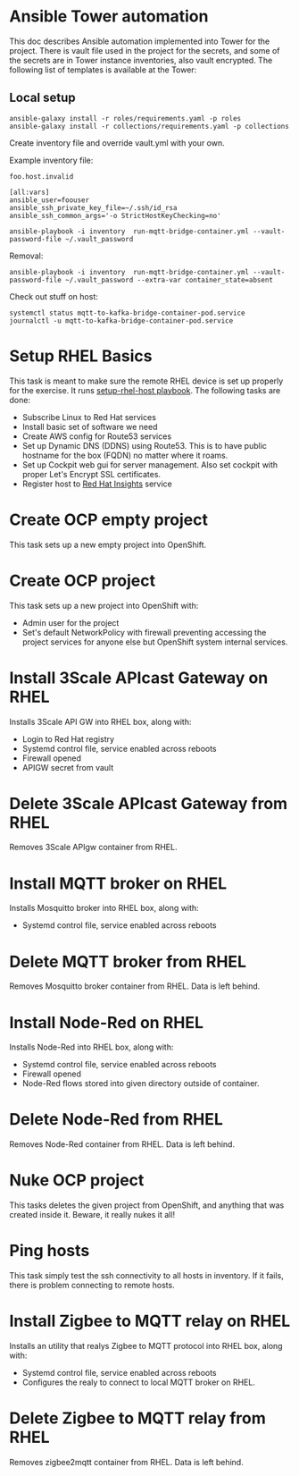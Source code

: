 # Ansible Tower automation

This doc describes Ansible automation implemented into Tower for the project. There is vault file used in the project for the secrets, and some of the secrets are in Tower instance inventories, also vault encrypted. The following list of templates is available at the Tower:

## Local setup

```
ansible-galaxy install -r roles/requirements.yaml -p roles
ansible-galaxy install -r collections/requirements.yaml -p collections
```

Create inventory file and override vault.yml with your own.

Example inventory file:

```
foo.host.invalid

[all:vars]
ansible_user=foouser
ansible_ssh_private_key_file=~/.ssh/id_rsa
ansible_ssh_common_args='-o StrictHostKeyChecking=no'
```

```
ansible-playbook -i inventory  run-mqtt-bridge-container.yml --vault-password-file ~/.vault_password
```

Removal:

```
ansible-playbook -i inventory  run-mqtt-bridge-container.yml --vault-password-file ~/.vault_password --extra-var container_state=absent
```


Check out stuff on host:

```
systemctl status mqtt-to-kafka-bridge-container-pod.service
journalctl -u mqtt-to-kafka-bridge-container-pod.service
```

# Setup RHEL Basics

This task is meant to make sure the remote RHEL device is set up properly for the exercise. It runs [setup-rhel-host playbook](https://github.com/RedHatNordicsSA/iot-hack/blob/master/setup-rhel-host.yml'). The following tasks are done:

* Subscribe Linux to Red Hat services
* Install basic set of software we need
* Create AWS config for Route53 services
* Set up Dynamic DNS (DDNS) using Route53. This is to have public hostname for the box (FQDN) no matter where it roams.
* Set up Cockpit web gui for server management. Also set cockpit with proper Let's Encrypt SSL certificates.
* Register host to [Red Hat Insights](https://www.redhat.com/en/technologies/management/insights) service

# Create OCP empty project

This task sets up a new empty project into OpenShift.

# Create OCP project

This task sets up a new project into OpenShift with:

* Admin user for the project
* Set's default NetworkPolicy with firewall preventing accessing the project services for anyone else but OpenShift system internal services.

# Install 3Scale APIcast Gateway on RHEL

Installs 3Scale API GW into RHEL box, along with:

* Login to Red Hat registry
* Systemd control file, service enabled across reboots
* Firewall opened
* APIGW secret from vault

# Delete 3Scale APIcast Gateway from RHEL

Removes 3Scale APIgw container from RHEL.

# Install MQTT broker on RHEL

Installs Mosquitto broker into RHEL box, along with:

* Systemd control file, service enabled across reboots

# Delete MQTT broker from RHEL

Removes Mosquitto broker container from RHEL. Data is left behind.

# Install Node-Red on RHEL

Installs Node-Red into RHEL box, along with:

* Systemd control file, service enabled across reboots
* Firewall opened
* Node-Red flows stored into given directory outside of container.

# Delete Node-Red from RHEL

Removes Node-Red container from RHEL. Data is left behind.

# Nuke OCP project

This tasks deletes the given project from OpenShift, and anything that was created inside it. Beware, it really nukes it all!

# Ping hosts

This task simply test the ssh connectivity to all hosts in inventory. If it fails, there is problem connecting to remote hosts.

# Install Zigbee to MQTT relay on RHEL

Installs an utility that realys Zigbee to MQTT protocol into RHEL box, along with:

* Systemd control file, service enabled across reboots
* Configures the realy to connect to local MQTT broker on RHEL.

# Delete Zigbee to MQTT relay from RHEL

Removes zigbee2mqtt container from RHEL. Data is left behind.
